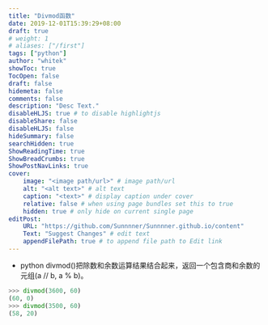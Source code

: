 ```yaml
---
title: "Divmod函数"
date: 2019-12-01T15:39:29+08:00
draft: true
# weight: 1
# aliases: ["/first"]
tags: ["python"]
author: "whitek"
showToc: true
TocOpen: false
draft: false
hidemeta: false
comments: false
description: "Desc Text."
disableHLJS: true # to disable highlightjs
disableShare: false
disableHLJS: false
hideSummary: false
searchHidden: true
ShowReadingTime: true
ShowBreadCrumbs: true
ShowPostNavLinks: true
cover:
    image: "<image path/url>" # image path/url
    alt: "<alt text>" # alt text
    caption: "<text>" # display caption under cover
    relative: false # when using page bundles set this to true
    hidden: true # only hide on current single page
editPost:
    URL: "https://github.com/Sunnnner/Sunnnner.github.io/content"
    Text: "Suggest Changes" # edit text
    appendFilePath: true # to append file path to Edit link
---
```


- python divmod()把除数和余数运算结果结合起来，返回一个包含商和余数的元组(a // b, a % b)。

```python
>>> divmod(3600, 60)
(60, 0)
>>> divmod(3500, 60)
(58, 20)

```